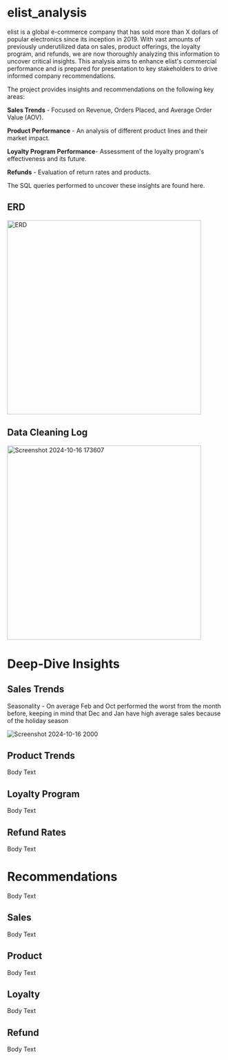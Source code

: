 # elist_analysis
elist is a global e-commerce company that has sold more than X dollars of popular electronics since its inception in 2019. With vast amounts of previously underutilized data on sales, product offerings, the loyalty program, and refunds, we are now thoroughly analyzing this information to uncover critical insights. This analysis aims to enhance elist's commercial performance and is prepared for presentation to key stakeholders to drive informed company recommendations.

The project provides insights and recommendations on the following key areas:

**Sales Trends** - Focused on Revenue, Orders Placed, and Average Order Value (AOV).

**Product Performance** - An analysis of different product lines and their market impact.

**Loyalty Program Performance**- Assessment of the loyalty program's effectiveness and its future.

**Refunds** - Evaluation of return rates and products.


The SQL queries performed to uncover these insights are found here.


## ERD
<img width="450" alt="ERD" src="https://github.com/user-attachments/assets/5add595f-9347-4568-9dd6-7f7e6e8297c3">

## Data Cleaning Log

<img width="450" alt="Screenshot 2024-10-16 173607" src="https://github.com/user-attachments/assets/5bf0d35f-2de6-44a5-8543-a1fc79a8eeca">

# Deep-Dive Insights

## Sales Trends 

Seasonality - On average Feb and Oct performed the worst from the month before, keeping in mind that Dec and Jan have high average sales because of the holiday season

![Screenshot 2024-10-16 2000](https://github.com/user-attachments/assets/4caa50db-9995-4ec0-a2fc-2612c4660aeb)


## Product Trends
Body Text 

## Loyalty Program
Body Text 

## Refund Rates
Body Text 

# Recommendations
Body Text

## Sales 
Body Text

## Product 
Body Text

## Loyalty 
Body Text

## Refund 
Body Text
